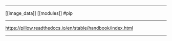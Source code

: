 ___
[[image_data]]
[[modules]]
#pip 
___
https://pillow.readthedocs.io/en/stable/handbook/index.html
___
